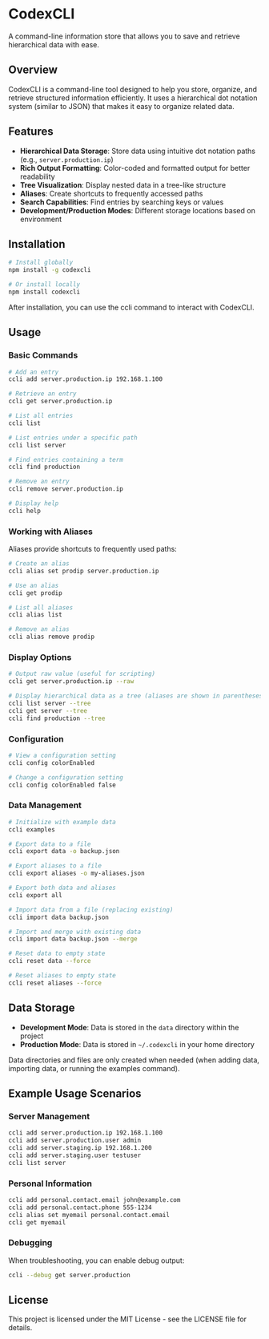 # CodexCLI

A command-line information store that allows you to save and retrieve hierarchical data with ease.

## Overview

CodexCLI is a command-line tool designed to help you store, organize, and retrieve structured information efficiently. It uses a hierarchical dot notation system (similar to JSON) that makes it easy to organize related data.

## Features

- **Hierarchical Data Storage**: Store data using intuitive dot notation paths (e.g., `server.production.ip`)
- **Rich Output Formatting**: Color-coded and formatted output for better readability
- **Tree Visualization**: Display nested data in a tree-like structure
- **Aliases**: Create shortcuts to frequently accessed paths
- **Search Capabilities**: Find entries by searching keys or values
- **Development/Production Modes**: Different storage locations based on environment

## Installation

```bash
# Install globally
npm install -g codexcli

# Or install locally
npm install codexcli
```

After installation, you can use the ccli command to interact with CodexCLI.

## Usage

### Basic Commands

```bash
# Add an entry
ccli add server.production.ip 192.168.1.100

# Retrieve an entry
ccli get server.production.ip

# List all entries
ccli list

# List entries under a specific path
ccli list server

# Find entries containing a term
ccli find production

# Remove an entry
ccli remove server.production.ip

# Display help
ccli help
```

### Working with Aliases

Aliases provide shortcuts to frequently used paths:

```bash
# Create an alias
ccli alias set prodip server.production.ip

# Use an alias
ccli get prodip

# List all aliases
ccli alias list

# Remove an alias
ccli alias remove prodip
```

### Display Options

```bash
# Output raw value (useful for scripting)
ccli get server.production.ip --raw

# Display hierarchical data as a tree (aliases are shown in parentheses)
ccli list server --tree
ccli get server --tree
ccli find production --tree
```

### Configuration

```bash
# View a configuration setting
ccli config colorEnabled

# Change a configuration setting
ccli config colorEnabled false
```

### Data Management

```bash
# Initialize with example data
ccli examples

# Export data to a file
ccli export data -o backup.json

# Export aliases to a file
ccli export aliases -o my-aliases.json

# Export both data and aliases
ccli export all

# Import data from a file (replacing existing)
ccli import data backup.json

# Import and merge with existing data
ccli import data backup.json --merge

# Reset data to empty state
ccli reset data --force

# Reset aliases to empty state
ccli reset aliases --force
```

## Data Storage

- **Development Mode**: Data is stored in the `data` directory within the project
- **Production Mode**: Data is stored in `~/.codexcli` in your home directory

Data directories and files are only created when needed (when adding data, importing data, or running the examples command).

## Example Usage Scenarios

### Server Management

```bash
ccli add server.production.ip 192.168.1.100
ccli add server.production.user admin
ccli add server.staging.ip 192.168.1.200
ccli add server.staging.user testuser
ccli list server
```

### Personal Information

```bash
ccli add personal.contact.email john@example.com
ccli add personal.contact.phone 555-1234
ccli alias set myemail personal.contact.email
ccli get myemail
```

### Debugging

When troubleshooting, you can enable debug output:

```bash
ccli --debug get server.production
```

## License

This project is licensed under the MIT License - see the LICENSE file for details.
